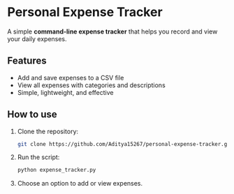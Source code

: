 # Personal Expense Tracker

A simple **command-line expense tracker** that helps you record and view your daily expenses.

## Features

- Add and save expenses to a CSV file
- View all expenses with categories and descriptions
- Simple, lightweight, and effective

## How to use

1. Clone the repository:
    ```sh
    git clone https://github.com/Aditya15267/personal-expense-tracker.git
2. Run the script:
    ```sh
    python expense_tracker.py
3. Choose an option to add or view expenses.